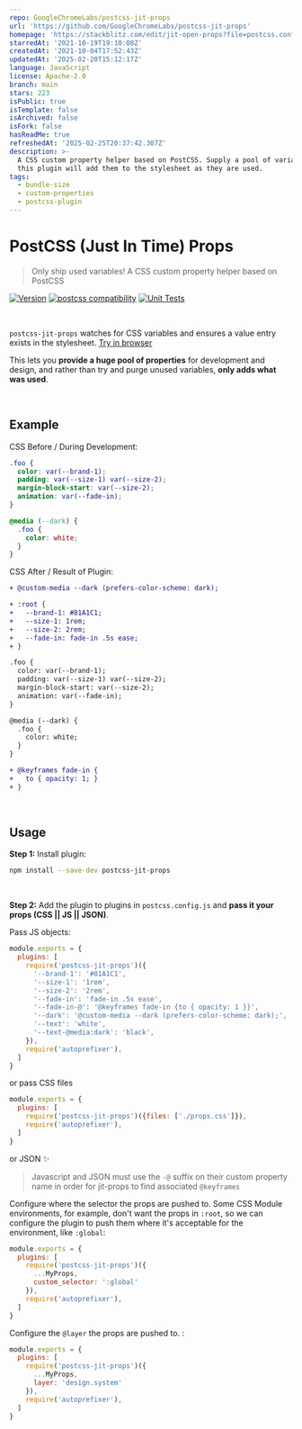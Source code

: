 ```yaml
---
repo: GoogleChromeLabs/postcss-jit-props
url: 'https://github.com/GoogleChromeLabs/postcss-jit-props'
homepage: 'https://stackblitz.com/edit/jit-open-props?file=postcss.config.js'
starredAt: '2021-10-19T19:10:08Z'
createdAt: '2021-10-04T17:52:43Z'
updatedAt: '2025-02-20T15:12:17Z'
language: JavaScript
license: Apache-2.0
branch: main
stars: 223
isPublic: true
isTemplate: false
isArchived: false
isFork: false
hasReadMe: true
refreshedAt: '2025-02-25T20:37:42.307Z'
description: >-
  A CSS custom property helper based on PostCSS. Supply a pool of variables and
  this plugin will add them to the stylesheet as they are used.
tags:
  - bundle-size
  - custom-properties
  - postcss-plugin
---
```


# PostCSS (Just In Time) Props

> Only ship used variables! A CSS custom property helper based on PostCSS

[![Version](https://img.shields.io/npm/v/postcss-jit-props)](https://www.npmjs.com/package/postcss-jit-props)
[![postcss compatibility](https://img.shields.io/npm/dependency-version/postcss-jit-props/peer/postcss)](https://postcss.org/)
[![Unit Tests](https://github.com/GoogleChromeLabs/postcss-jit-props/actions/workflows/node.js.yml/badge.svg)](https://github.com/GoogleChromeLabs/postcss-jit-props/actions/workflows/node.js.yml)

<br>

`postcss-jit-props` watches for CSS variables and ensures a value entry exists in the stylesheet. [Try in browser](https://stackblitz.com/edit/jit-open-props?file=postcss.config.js)

This lets you **provide a huge pool of properties** for development and design, and rather than try and purge unused variables, **only adds what was used**. 

<br>

## Example

CSS Before / During Development:  
```css
.foo {
  color: var(--brand-1);
  padding: var(--size-1) var(--size-2);
  margin-block-start: var(--size-2);
  animation: var(--fade-in);
}

@media (--dark) {
  .foo {
    color: white;
  }
}
```

CSS After / Result of Plugin:  
```diff
+ @custom-media --dark (prefers-color-scheme: dark);

+ :root {
+   --brand-1: #81A1C1;
+   --size-1: 1rem;
+   --size-2: 2rem;
+   --fade-in: fade-in .5s ease;
+ }

.foo {
  color: var(--brand-1);
  padding: var(--size-1) var(--size-2);
  margin-block-start: var(--size-2);
  animation: var(--fade-in);
}

@media (--dark) {
  .foo {
    color: white;
  }
}

+ @keyframes fade-in {
+   to { opacity: 1; }
+ }
```

<br>

## Usage

**Step 1:** Install plugin:

```sh
npm install --save-dev postcss-jit-props
```

<br>

**Step 2:** Add the plugin to plugins in `postcss.config.js` and **pass it your props (CSS || JS || JSON)**.

Pass JS objects:
```js
module.exports = {
  plugins: [
    require('postcss-jit-props')({
      '--brand-1': '#81A1C1',
      '--size-1': '1rem',
      '--size-2': '2rem',
      '--fade-in': 'fade-in .5s ease',
      '--fade-in-@': '@keyframes fade-in {to { opacity: 1 }}',
      '--dark': '@custom-media --dark (prefers-color-scheme: dark);',
      '--text': 'white',
      '--text-@media:dark': 'black',
    }),
    require('autoprefixer'),
  ]
}
```

or pass CSS files 

```js
module.exports = {
  plugins: [
    require('postcss-jit-props')({files: ['./props.css']}),
    require('autoprefixer'),
  ]
}
```

or JSON ✨

> Javascript and JSON must use the `-@` suffix on their custom property name in order for jit-props to find associated `@keyframes`

Configure where the selector the props are pushed to. Some CSS Module environments, for example, don't want the props in `:root`, so we can configure the plugin to push them where it's acceptable for the environment, like `:global`: 

```js
module.exports = {
  plugins: [
    require('postcss-jit-props')({
      ...MyProps,
      custom_selector: ':global'
    }),
    require('autoprefixer'),
  ]
}
```

Configure the `@layer` the props are pushed to. : 

```js
module.exports = {
  plugins: [
    require('postcss-jit-props')({
      ...MyProps,
      layer: 'design.system'
    }),
    require('autoprefixer'),
  ]
}
```
